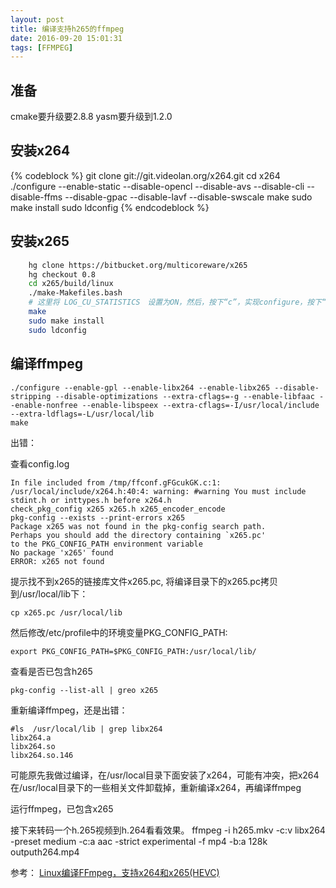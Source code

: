 ```yaml
---
layout: post
title: 编译支持h265的ffmpeg
date: 2016-09-20 15:01:31
tags: [FFMPEG]
---
```


## 准备

cmake要升级要2.8.8 yasm要升级到1.2.0

<!-- more -->

## 安装x264

{% codeblock %}
git clone git://git.videolan.org/x264.git
cd x264
./configure --enable-static --disable-opencl --disable-avs
--disable-cli --disable-ffms --disable-gpac --disable-lavf
--disable-swscale
make
sudo make install
sudo ldconfig
{% endcodeblock %}

## 安装x265

```bash
	hg clone https://bitbucket.org/multicoreware/x265
	hg checkout 0.8
	cd x265/build/linux
	./make-Makefiles.bash
	# 这里将 LOG_CU_STATISTICS　设置为ON，然后，按下“c”，实现configure，按下“q”退出
	make
	sudo make install
	sudo ldconfig
```

## 编译ffmpeg

```
./configure --enable-gpl --enable-libx264 --enable-libx265 --disable-stripping --disable-optimizations --extra-cflags=-g --enable-libfaac --enable-nonfree --enable-libspeex --extra-cflags=-I/usr/local/include --extra-ldflags=-L/usr/local/lib
make
```

出错：
<img src="http://pic-blog.bfvyun.com/ffmpeg/h265-1.png" alt="">

查看config.log

```
In file included from /tmp/ffconf.gFGcukGK.c:1:
/usr/local/include/x264.h:40:4: warning: #warning You must include stdint.h or inttypes.h before x264.h
check_pkg_config x265 x265.h x265_encoder_encode
pkg-config --exists --print-errors x265
Package x265 was not found in the pkg-config search path.
Perhaps you should add the directory containing `x265.pc'
to the PKG_CONFIG_PATH environment variable
No package 'x265' found
ERROR: x265 not found
```

提示找不到x265的链接库文件x265.pc, 将编译目录下的x265.pc拷贝到/usr/local/lib下：

```
cp x265.pc /usr/local/lib
```

然后修改/etc/profile中的环境变量PKG_CONFIG_PATH:

```
export PKG_CONFIG_PATH=$PKG_CONFIG_PATH:/usr/local/lib/
```

查看是否已包含h265

```
pkg-config --list-all | greo x265
```

重新编译ffmpeg，还是出错：
<img src="http://pic-blog.bfvyun.com/ffmpeg/h265-2.png" alt="">

```
#ls  /usr/local/lib | grep libx264
libx264.a
libx264.so
libx264.so.146 
```

可能原先我做过编译，在/usr/local目录下面安装了x264，可能有冲突，把x264在/usr/local目录下的一些相关文件卸载掉，重新编译x264，再编译ffmpeg

运行ffmpeg，已包含x265
<img src="http://pic-blog.bfvyun.com/ffmpeg/h265-3.png" alt="">

 
接下来转码一个h.265视频到h.264看看效果。
ffmpeg -i h265.mkv -c:v libx264 -preset medium -c:a aac -strict experimental -f mp4 -b:a 128k outputh264.mp4

参考：
[Linux编译FFmpeg，支持x264和x265(HEVC)](http://scateu.me/2014/03/06/compile-ffmpeg-on-linux-with-x264-and-x265-support.html)
